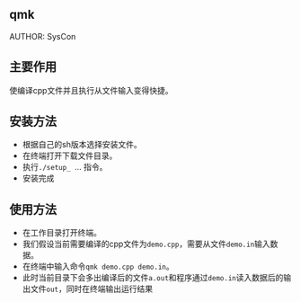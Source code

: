 ## qmk 
AUTHOR: SysCon
## 主要作用
使编译cpp文件并且执行从文件输入变得快捷。
## 安装方法
+ 根据自己的sh版本选择安装文件。
+ 在终端打开下载文件目录。
+ 执行`./setup_ `... 指令。
+ 安装完成
## 使用方法
+ 在工作目录打开终端。
+ 我们假设当前需要编译的cpp文件为`demo.cpp`，需要从文件`demo.in`输入数据。
+ 在终端中输入命令`qmk demo.cpp demo.in`。
+ 此时当前目录下会多出编译后的文件`a.out`和程序通过`demo.in`读入数据后的输出文件`out`，同时在终端输出运行结果